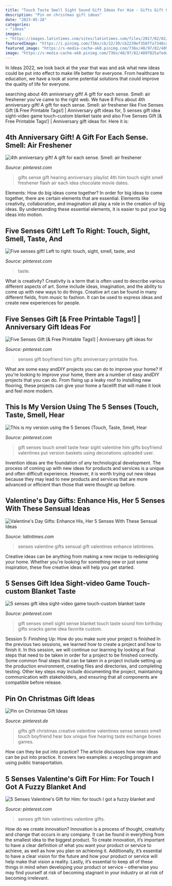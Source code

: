 ```yaml
---
title: "Touch Taste Smell Sight Sound Gift Ideas For Him - Gifts Gift Christmas Creative Valentine Valentines Sense Senses Smell Touch Boyfriend Hear Box Unique Five Hearing Taste Exchange Boxes Games"
description: "Pin on christmas gift ideas"
date: "2023-05-28"
categories:
- "ideas"
images:
- "https://images.latintimes.com/sites/latintimes.com/files/2017/02/02/v-day.png"
featuredImage: "https://i.pinimg.com/736x/cb/22/39/cb2239ef358ffa7348cd66fe4b1a849f.jpg"
featured_image: "https://s-media-cache-ak0.pinimg.com/736x/48/97/82/4897825afedd7492e9f3460f2b08b8ac--senses-gift-for-him--senses-gift-for-boyfriend.jpg"
image: "https://s-media-cache-ak0.pinimg.com/736x/48/97/82/4897825afedd7492e9f3460f2b08b8ac--senses-gift-for-him--senses-gift-for-boyfriend.jpg"
---
```



In Ideas 2022, we look back at the year that was and ask what new ideas could be put into effect to make life better for everyone. From healthcare to education, we have a look at some potential solutions that could improve the quality of life for everyone.

	

		
searching about 4th anniversary gift! A gift for each sense. Smell: air freshener you've came to the right web. We have 8 Pics about 4th anniversary gift! A gift for each sense. Smell: air freshener like Five Senses Gift [&amp; Free Printable Tags!] | Anniversary gift ideas for, 5 senses gift idea sight-video game touch-custom blanket taste and also Five Senses Gift [&amp; Free Printable Tags!] | Anniversary gift ideas for. Here it is:
		
    
## 4th Anniversary Gift! A Gift For Each Sense. Smell: Air Freshener

<img loading=lazy src="https://i.pinimg.com/originals/cb/c2/2b/cbc22be636684e70e320749b81ab1a7d.jpg" onerror="this.onerror=null;this.src='https://tse3.mm.bing.net/th?id=OIP.Y_8rexSgh1CJVLf_-UN-rAHaFj&amp;pid=15.1';" alt="4th anniversary gift! A gift for each sense. Smell: air freshener">

_Source: pinterest.com_

>gifts sense gift hearing anniversary playlist 4th him touch sight smell freshener flash air each idea chocolate movie dates. 

	

Elements: How do big ideas come together?
In order for big ideas to come together, there are certain elements that are essential. Elements like creativity, collaboration, and imagination all play a role in the creation of big ideas. By understanding these essential elements, it is easier to put your big ideas into motion.

    
## Five Senses Gift! Left To Right: Touch, Sight, Smell, Taste, And

<img loading=lazy src="https://i.pinimg.com/originals/d4/d5/e3/d4d5e3f83792823411083309815833b4.jpg" onerror="this.onerror=null;this.src='https://tse2.mm.bing.net/th?id=OIP.c1ocH4qTHm0AcyaAiCoZ0gHaNK&amp;pid=15.1';" alt="Five senses gift! Left to right: touch, sight, smell, taste, and">

_Source: pinterest.com_

>taste. 

	

What is creativity?
Creativity is a term that is often used to describe various different aspects of art. Some include ideas, imagination, and the ability to come up with new ways to do things. Creative art can be found in many different fields, from music to fashion. It can be used to express ideas and create new experiences for people.

    
## Five Senses Gift [&amp; Free Printable Tags!] | Anniversary Gift Ideas For

<img loading=lazy src="https://i.pinimg.com/736x/cb/22/39/cb2239ef358ffa7348cd66fe4b1a849f.jpg" onerror="this.onerror=null;this.src='https://tse4.mm.bing.net/th?id=OIP.hWZsLPRSSE0st-7OkHRvxAHaSh&amp;pid=15.1';" alt="Five Senses Gift [&amp; Free Printable Tags!] | Anniversary gift ideas for">

_Source: pinterest.com_

>senses gift boyfriend him gifts anniversary printable five. 

	

What are some easy andDIY projects you can do to improve your home?
If you're looking to improve your home, there are a number of easy andDIY projects that you can do. From fixing up a leaky roof to installing new flooring, these projects can give your home a facelift that will make it look and feel more modern.

    
## This Is My Version Using The 5 Senses (Touch, Taste, Smell, Hear

<img loading=lazy src="https://s-media-cache-ak0.pinimg.com/736x/48/97/82/4897825afedd7492e9f3460f2b08b8ac--senses-gift-for-him--senses-gift-for-boyfriend.jpg" onerror="this.onerror=null;this.src='https://tse2.mm.bing.net/th?id=OIP.qRAqek6_gY7ZdY5OfhGi6wHaNK&amp;pid=15.1';" alt="This is my version using the 5 Senses (Touch, Taste, Smell, Hear">

_Source: pinterest.com_

>gift senses touch smell taste hear sight valentine him gifts boyfriend valentines put version baskets using decorations uploaded user. 

	

Invention ideas are the foundation of any technological development. The process of coming up with new ideas for products and services is a unique and often difficult experience. However, it is worth trying out new ideas because they may lead to new products and services that are more advanced or efficient than those that were thought up before.

    
## Valentine&#039;s Day Gifts: Enhance His, Her 5 Senses With These Sensual Ideas

<img loading=lazy src="https://images.latintimes.com/sites/latintimes.com/files/2017/02/02/v-day.png" onerror="this.onerror=null;this.src='https://tse3.mm.bing.net/th?id=OIP.0iXBYjLS3FvbZONBRyFy6gHaFo&amp;pid=15.1';" alt="Valentine&#039;s Day Gifts: Enhance His, Her 5 Senses With These Sensual Ideas">

_Source: latintimes.com_

>senses valentine gifts sensual gift valentines enhance latintimes. 

	

Creative ideas can be anything from making a new recipe to redesigning your home. Whether you're looking for something new or just some inspiration, these five creative ideas will help you get started.

    
## 5 Senses Gift Idea Sight-video Game Touch-custom Blanket Taste

<img loading=lazy src="https://i.pinimg.com/originals/3f/18/fe/3f18fea0977c3483aea185a2e863571f.jpg" onerror="this.onerror=null;this.src='https://tse2.mm.bing.net/th?id=OIP.6GSZetvqh8YHrhipbG49hwHaFj&amp;pid=15.1';" alt="5 senses gift idea sight-video game touch-custom blanket taste">

_Source: pinterest.com_

>gift senses smell sight sense blanket touch taste sound him birthday gifts snacks game idea favorite custom. 

	

Session 5: Finishing Up: How do you make sure your project is finished
In the previous two sessions, we learned how to create a project and how to finish it. In this session, we will continue our learning by looking at final steps that need to be taken in order for a project to be finished correctly.
Some common final steps that can be taken in a project include setting up the production environment, creating files and directories, and completing testing. Other key steps may include documenting the project, maintaining communication with stakeholders, and ensuring that all components are compatible before release.

    
## Pin On Christmas Gift Ideas

<img loading=lazy src="https://i.pinimg.com/originals/9f/6d/31/9f6d310711d30779f5483f01c7c40a0c.jpg" onerror="this.onerror=null;this.src='https://tse2.mm.bing.net/th?id=OIP.gauSLtJQugHFEFXl2jTINgHaJ4&amp;pid=15.1';" alt="Pin on Christmas Gift Ideas">

_Source: pinterest.de_

>gifts gift christmas creative valentine valentines sense senses smell touch boyfriend hear box unique five hearing taste exchange boxes games. 

	

How can they be put into practice?
The article discusses how new ideas can be put into practice. It covers two examples: a recycling program and using public transportation.

    
## 5 Senses Valentine&#039;s Gift For Him: For Touch I Got A Fuzzy Blanket And

<img loading=lazy src="https://i.pinimg.com/736x/a0/cd/ec/a0cdec8cacc7931c94ef833f9e4d111d.jpg" onerror="this.onerror=null;this.src='https://tse1.mm.bing.net/th?id=OIP.90-WRLVACrzbhLXHZOwXBQHaJ3&amp;pid=15.1';" alt="5 Senses Valentine&#039;s Gift for Him: for touch I got a fuzzy blanket and">

_Source: pinterest.com_

>senses gift him valentines valentine gifts. 

	

How do we create innovation?
Innovation is a process of thought, creativity and change that occurs in any company. It can be found in everything from the smallest idea to the biggest product. To create innovation, it’s important to have a clear definition of what you want your product or service to achieve, as well as how you plan on achieving it. Additionally, it’s essential to have a clear vision for the future and how your product or service will help make that vision a reality. Lastly, it’s essential to keep all of these things in mind when developing your product or service – otherwise you may find yourself at risk of becoming stagnant in your industry or at risk of becoming irrelevant.

